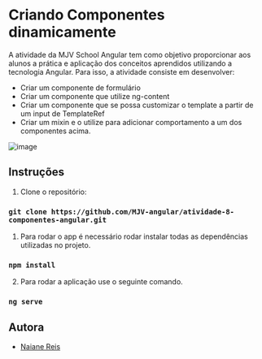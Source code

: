 # Criando Componentes dinamicamente

A atividade da MJV School Angular tem como objetivo proporcionar aos alunos a prática e aplicação dos conceitos aprendidos utilizando a tecnologia Angular. Para isso, a atividade consiste em desenvolver:

- Criar um componente de formulário
- Criar um componente que utilize ng-content
- Criar um componente que se possa customizar o template a partir de um input de TemplateRef
- Criar um mixin e o utilize para adicionar comportamento a um dos componentes acima.

![image](https://user-images.githubusercontent.com/100942719/235330126-e70dbe64-679d-425a-834f-691fff521b25.png)


## Instruções

1. Clone o repositório:
   
### `git clone https://github.com/MJV-angular/atividade-8-componentes-angular.git` 

1. Para rodar o app é necessário rodar instalar todas as dependências utilizadas no projeto.
   
### `npm install`

2. Para rodar a aplicação use o seguinte comando.
### `ng serve`
           
## Autora
- [Naiane Reis](https://github.com/NaianeReis27)

